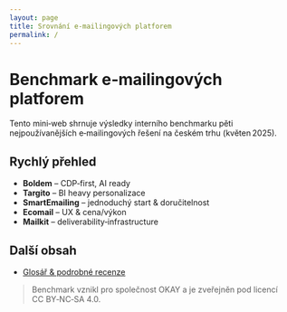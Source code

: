```yaml
---
layout: page
title: Srovnání e‑mailingových platforem
permalink: /
---
```


# Benchmark e‑mailingových platforem

Tento mini‑web shrnuje výsledky interního benchmarku pěti nejpoužívanějších e‑mailingových řešení na českém trhu (květen 2025).

## Rychlý přehled

* **Boldem** – CDP‑first, AI ready  
* **Targito** – BI heavy personalizace  
* **SmartEmailing** – jednoduchý start & doručitelnost  
* **Ecomail** – UX & cena/výkon  
* **Mailkit** – deliverability‑infrastructure  

## Další obsah

- [Glosář &amp; podrobné recenze](/email-platform-site/recenze/)

> Benchmark vznikl pro společnost OKAY a je zveřejněn pod licencí CC BY‑NC‑SA 4.0.
